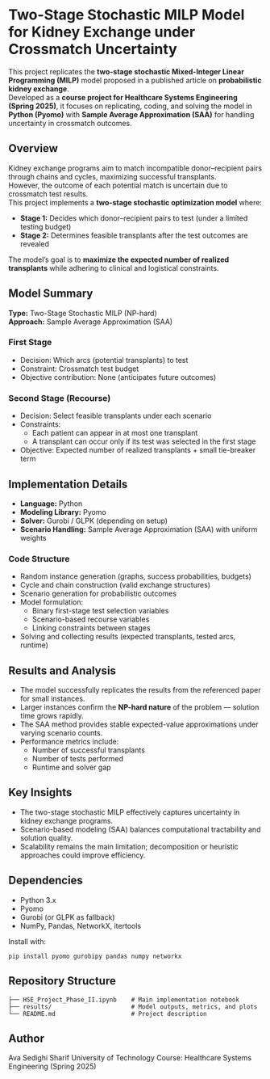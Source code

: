 # Two-Stage Stochastic MILP Model for Kidney Exchange under Crossmatch Uncertainty

This project replicates the **two-stage stochastic Mixed-Integer Linear Programming (MILP)** model proposed in a published article on **probabilistic kidney exchange**.  
Developed as a **course project for Healthcare Systems Engineering (Spring 2025)**, it focuses on replicating, coding, and solving the model in **Python (Pyomo)** with **Sample Average Approximation (SAA)** for handling uncertainty in crossmatch outcomes.

## Overview

Kidney exchange programs aim to match incompatible donor–recipient pairs through chains and cycles, maximizing successful transplants.  
However, the outcome of each potential match is uncertain due to crossmatch test results.  
This project implements a **two-stage stochastic optimization model** where:

- **Stage 1:** Decides which donor–recipient pairs to test (under a limited testing budget)  
- **Stage 2:** Determines feasible transplants after the test outcomes are revealed  

The model’s goal is to **maximize the expected number of realized transplants** while adhering to clinical and logistical constraints.

## Model Summary

**Type:** Two-Stage Stochastic MILP (NP-hard)  
**Approach:** Sample Average Approximation (SAA)  

### First Stage
- Decision: Which arcs (potential transplants) to test  
- Constraint: Crossmatch test budget  
- Objective contribution: None (anticipates future outcomes)

### Second Stage (Recourse)
- Decision: Select feasible transplants under each scenario  
- Constraints:
  - Each patient can appear in at most one transplant  
  - A transplant can occur only if its test was selected in the first stage  
- Objective: Expected number of realized transplants + small tie-breaker term  

## Implementation Details

- **Language:** Python  
- **Modeling Library:** Pyomo  
- **Solver:** Gurobi / GLPK (depending on setup)  
- **Scenario Handling:** Sample Average Approximation (SAA) with uniform weights  

### Code Structure
- Random instance generation (graphs, success probabilities, budgets)  
- Cycle and chain construction (valid exchange structures)  
- Scenario generation for probabilistic outcomes  
- Model formulation:
  - Binary first-stage test selection variables  
  - Scenario-based recourse variables  
  - Linking constraints between stages  
- Solving and collecting results (expected transplants, tested arcs, runtime)

## Results and Analysis

- The model successfully replicates the results from the referenced paper for small instances.  
- Larger instances confirm the **NP-hard nature** of the problem — solution time grows rapidly.  
- The SAA method provides stable expected-value approximations under varying scenario counts.  
- Performance metrics include:
  - Number of successful transplants  
  - Number of tests performed  
  - Runtime and solver gap  

## Key Insights

- The two-stage stochastic MILP effectively captures uncertainty in kidney exchange programs.  
- Scenario-based modeling (SAA) balances computational tractability and solution quality.  
- Scalability remains the main limitation; decomposition or heuristic approaches could improve efficiency.  

## Dependencies

- Python 3.x  
- Pyomo  
- Gurobi (or GLPK as fallback)  
- NumPy, Pandas, NetworkX, itertools  

Install with:
```
pip install pyomo gurobipy pandas numpy networkx
```
## Repository Structure
```
├── HSE_Project_Phase_II.ipynb    # Main implementation notebook  
├── results/                      # Model outputs, metrics, and plots  
└── README.md                     # Project description  
```

## Author
Ava Sedighi
Sharif University of Technology
Course: Healthcare Systems Engineering (Spring 2025)
